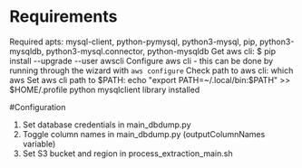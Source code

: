 # Requirements
Required apts: mysql-client, python-pymysql, python3-mysql, pip, python3-mysqldb, python3-mysql.connector, python-mysqldb
Get aws cli: $ pip install --upgrade --user awscli
Configure aws cli - this can be done by running through the wizard with `aws configure`
Check path to aws cli: which aws
Set aws cli path to $PATH: echo "export PATH=~/.local/bin:$PATH" >> $HOME/.profile
python mysqlclient library installed

#Configuration

1. Set database credentials in main_dbdump.py
2. Toggle column names in main_dbdump.py (outputColumnNames variable)
3. Set S3 bucket and region in process_extraction_main.sh
